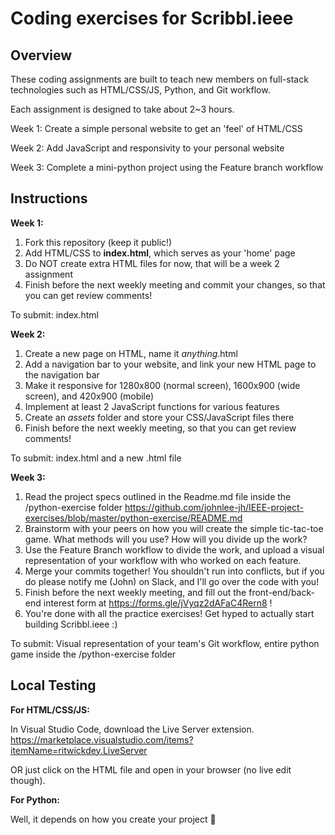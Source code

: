 # Coding exercises for Scribbl.ieee

## Overview
These coding assignments are built to teach new members on full-stack technologies such as HTML/CSS/JS, Python, and Git workflow.

Each assignment is designed to take about 2~3 hours.

Week 1: Create a simple personal website to get an 'feel' of HTML/CSS

Week 2: Add JavaScript and responsivity to your personal website

Week 3: Complete a mini-python project using the Feature branch workflow

## Instructions
**Week 1:**

1. Fork this repository (keep it public!)
2. Add HTML/CSS to **index.html**, which serves as your 'home' page
3. Do NOT create extra HTML files for now, that will be a week 2 assignment 
4. Finish before the next weekly meeting and commit your changes, so that you can get review comments!

To submit: index.html

**Week 2:**

1. Create a new page on HTML, name it *anything*.html
2. Add a navigation bar to your website, and link your new HTML page to the navigation bar
3. Make it responsive for 1280x800 (normal screen), 1600x900 (wide screen), and 420x900 (mobile)
4. Implement at least 2 JavaScript functions for various features
5. Create an *assets* folder and store your CSS/JavaScript files there
6. Finish before the next weekly meeting, so that you can get review comments!

To submit: index.html and a new .html file

**Week 3:**

1. Read the project specs outlined in the Readme.md file inside the /python-exercise folder https://github.com/johnlee-jh/IEEE-project-exercises/blob/master/python-exercise/README.md
2. Brainstorm with your peers on how you will create the simple tic-tac-toe game. What methods will you use? How will you divide up the work?
3. Use the Feature Branch workflow to divide the work, and upload a visual representation of your workflow with who worked on each feature.
4. Merge your commits together! You shouldn't run into conflicts, but if you do please notify me (John) on Slack, and I'll go over the code with you!
5. Finish before the next weekly meeting, and fill out the front-end/back-end interest form at https://forms.gle/jVyqz2dAFaC4Rern8 !
6. You're done with all the practice exercises! Get hyped to actually start building Scribbl.ieee :)

To submit: Visual representation of your team's Git workflow, entire python game inside the /python-exercise folder

## Local Testing
**For HTML/CSS/JS:**

In Visual Studio Code, download the Live Server extension. https://marketplace.visualstudio.com/items?itemName=ritwickdey.LiveServer

OR just click on the HTML file and open in your browser (no live edit though).

**For Python:**

Well, it depends on how you create your project 💁

